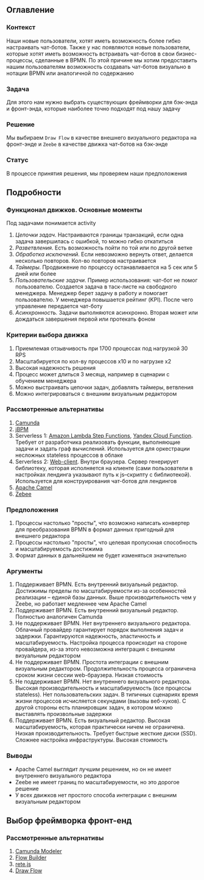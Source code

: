 ## Оглавление

### Контекст

Наши новые пользователи, хотят иметь возможность более гибко настраивать чат-ботов. Также у нас появляются новые пользователи, которые хотят иметь возможность встраивать чат-ботов в свои бизнес-процессы, сделанные в BPMN.
По этой причине мы хотим предоставить нашим пользователям возможность создавать чат-ботов визуально в нотации BPMN или аналогичной по содержанию

### Задача

Для этого нам нужно выбрать существующих фреймворки для бэк-энда и фронт-энда, которые наиболее точно подходят под нашу задачу

### Решение

Мы выбираем `Draw Flow` в качестве внешнего визуального редактора на фронт-энде и `Zeebe` в качестве движка чат-ботов на бэк-энде

### Статус

В процессе принятия решения, мы проверяем наши предположения

## Подробности

### Функционал движков. Основные моменты

Под задачами понимается activity

1. _Цепочки задач_. Настраиваются границы транзакций, если одна задача завершилась с ошибкой, то можно гибко откатиться
2. _Разветвления_. Есть возможность пойти по той или по другой ветке
3. _Обработка исключений_. Если невозможно вернуть ответ, делается несколько повторов. Кол-во повторов настраивается
4. _Таймеры_. Продвижение по процессу останавливается на 5 сек или 5 дней или более
5. _Пользовательские задачи_. Пример использования: чат-бот не помог пользователю. Создается задача в таск-листе на свободного менеджера. Менеджер берет задачу в работу и помогает пользователю. У менеджера повышается рейтинг (KPI). После чего управление передается чат-боту
6. _Асинхронность._ Задачи выполняются асинхронно. Вторая может или дождаться завершения первой или протекать фоном

### Критерии выбора движка
1. Приемлемая отзывчивость при 1700 процессах под нагрузкой 30 RPS
2. Масштабируется по кол-ву процессов x10 и по нагрузке x2
3. Высокая надежность решения
4. Процесс может длиться 3 месяца, например в сценарии с обучением менеджера
5. Можно выстраивать цепочки задач, добавлять таймеры, ветвления
6. Можно интегрироваться с внешним визуальным редактором

### Рассмотренные альтернативы

1. [Camunda](https://camunda.com/)
2. [jBPM](https://www.jbpm.org/)
3. Serverless 1: [Amazon Lambda Step Functions](https://aws.amazon.com/ru/step-functions/), [Yandex Cloud Function](https://cloud.yandex.com/en-ru/services/functions). Требует от разработчика реализовать функции, выполняющие задачи и задать граф вычислений. Используется для оркестрации несложных stateless процессов в облаке
4. Serverless 2: [Web-client](https://habr.com/ru/post/487340/). Внутри браузера. Сервер генерирует библиотеку, которая исполняется на клиенте (сами пользователи в настройках лендинга указывают путь к js–скрипту с библиотекой). Используется для конструирования чат-ботов для лендингов
5. [Apache Camel](https://camel.apache.org/)
6. [Zebee](https://docs.camunda.io/docs/components/zeebe/zeebe-overview/)

### Предположения
1. Процессы настолько "просты", что возможно написать конвертер для преобразования BPMN в формат данных пригодный для внешнего редактора
2. Процессы настолько "просты", что целевая пропускная способность и масштабируемость достижима
3. Формат данных в дальнейшем не будет изменяться значительно

### Аргументы
1. Поддерживает BPMN. Есть внутренний визуальный редактор. Достижимы пределы по масштабируемости из-за особенностей реализации – единой базы данных. Выше производительность чем у Zeebe, но работает медленнее чем Apache Camel
2. Поддерживает BPMN. Есть внутренний визуальный редактор. Полностью аналогичен Camunda
3. Не поддерживает BPMN. Нет внутреннего визуального редактора. Облачный провайдер гарантирует порядок выполнения задач и задержки. Гарантируются надежность, эластичность и масштабируемость. Настройка процесса происходит на стороне провайдера, из-за этого невозможна интеграция с внешним визуальным редактором
4. Не поддерживает BPMN. Простота интеграции с внешним визуальным редактором. Продолжительность процесса ограничена сроком жизни сессии web-браузера. Низкая стоимость
5. Не поддерживает BPMN. Нет внутреннего визуального редактора. Высокая производительность и масштабируемость (все процессы stateless). Нет пользовательских задач. В типичных сценариях время жизни процессов исчисляется секундами (вызовы веб-хуков). С другой стороны есть планировщик задач, в котором можно выставлять произвольные задержки
6. Поддерживает BPMN. Есть визуальный редактор. Высокая масштабируемость, которая практически ничем не ограничена. Низкая производительность. Требует быстрые жесткие диски (SSD). Сложнее настройка инфраструктуры. Высокая стоимость

### Выводы

* Apache Camel выглядит лучшим решением, но он не имеет внутреннего визуального редактора
* Zeebe не имеет границ по масштабируемости, но это дорогое решение
* У всех движков нет простого способа интеграции с внешним визуальным редактором

## Выбор фреймворка фронт-енд

### Рассмотренные альтернативы

1. [Camunda Modeler](https://github.com/camunda/camunda-modeler)
2. [Flow Builder](https://github.com/bytedance/flow-builder)
3. [rete.js](https://github.com/retejs/rete)
4. [Draw Flow](https://github.com/jerosoler/Drawflow)


